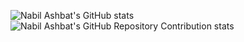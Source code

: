 

<!---
nabily4e-dev/nabily4e-dev is a ✨ special ✨ repository because its `README.md` (this file) appears on your GitHub profile.
You can click the Preview link to take a look at your changes.
--->
![Nabil Ashbat's GitHub stats](https://github-readme-stats.vercel.app/api?username=nabily4e-dev&show_icons=true&theme=transparent)
![Nabil Ashbat's GitHub Repository Contribution stats](https://github-contributor-stats.vercel.app/api?username=nabily4e-dev&combine_all_yearly_contributions=true)
